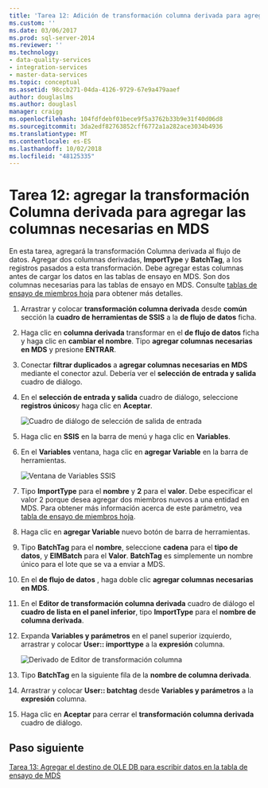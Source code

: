 ```yaml
---
title: 'Tarea 12: Adición de transformación columna derivada para agregar columnas necesarias en MDS | Microsoft Docs'
ms.custom: ''
ms.date: 03/06/2017
ms.prod: sql-server-2014
ms.reviewer: ''
ms.technology:
- data-quality-services
- integration-services
- master-data-services
ms.topic: conceptual
ms.assetid: 98ccb271-04da-4126-9729-67e9a479aaef
author: douglaslms
ms.author: douglasl
manager: craigg
ms.openlocfilehash: 104fdfdebf01bece9f5a3762b33b9e31f40d06d8
ms.sourcegitcommit: 3da2edf82763852cff6772a1a282ace3034b4936
ms.translationtype: MT
ms.contentlocale: es-ES
ms.lasthandoff: 10/02/2018
ms.locfileid: "48125335"
---
```

# <a name="task-12-adding-derived-column-transform-to-add-columns-required-by-mds"></a>Tarea 12: agregar la transformación Columna derivada para agregar las columnas necesarias en MDS
  En esta tarea, agregará la transformación Columna derivada al flujo de datos. Agregar dos columnas derivadas, **ImportType** y **BatchTag**, a los registros pasados a esta transformación. Debe agregar estas columnas antes de cargar los datos en las tablas de ensayo en MDS. Son dos columnas necesarias para las tablas de ensayo en MDS. Consulte [tablas de ensayo de miembros hoja](../master-data-services/leaf-member-staging-table-master-data-services.md) para obtener más detalles.  
  
1.  Arrastrar y colocar **transformación columna derivada** desde **común** sección la **cuadro de herramientas de SSIS** a la **de flujo de datos** ficha.  
  
2.  Haga clic en **columna derivada** transformar en el **de flujo de datos** ficha y haga clic en **cambiar el nombre**. Tipo **agregar columnas necesarias en MDS** y presione **ENTRAR**.  
  
3.  Conectar **filtrar duplicados** a **agregar columnas necesarias en MDS** mediante el conector azul. Debería ver el **selección de entrada y salida** cuadro de diálogo.  
  
4.  En el **selección de entrada y salida** cuadro de diálogo, seleccione **registros únicos**y haga clic en **Aceptar**.  
  
     ![Cuadro de diálogo de selección de salida de entrada](../../2014/tutorials/media/et-addingdcttoaddcolumnsrequiredbymds-01.jpg "salida cuadro de diálogo de selección de entrada")  
  
5.  Haga clic en **SSIS** en la barra de menú y haga clic en **Variables**.  
  
6.  En el **Variables** ventana, haga clic en **agregar Variable** en la barra de herramientas.  
  
     ![Ventana de Variables SSIS](../../2014/tutorials/media/et-addingdcttoaddcolumnsrequiredbymds-02.jpg "ventana de Variables SSIS")  
  
7.  Tipo **ImportType** para el **nombre** y **2** para el **valor**. Debe especificar el valor 2 porque desea agregar dos miembros nuevos a una entidad en MDS. Para obtener más información acerca de este parámetro, vea [tabla de ensayo de miembros hoja](../master-data-services/leaf-member-staging-table-master-data-services.md).  
  
8.  Haga clic en **agregar Variable** nuevo botón de barra de herramientas.  
  
9. Tipo **BatchTag** para el **nombre**, seleccione **cadena** para el **tipo de datos**, y **EIMBatch** para el **Valor**. **BatchTag** es simplemente un nombre único para el lote que se va a enviar a MDS.  
  
10. En el **de flujo de datos** , haga doble clic **agregar columnas necesarias en MDS**.  
  
11. En el **Editor de transformación columna derivada** cuadro de diálogo el **cuadro de lista en el panel inferior**, tipo **ImportType** para el **nombre de columna derivada**.  
  
12. Expanda **Variables y parámetros** en el panel superior izquierdo, arrastrar y colocar **User:: importtype** a la **expresión** columna.  
  
     ![Derivado de Editor de transformación columna](../../2014/tutorials/media/et-addingdcttoaddcolumnsrequiredbymds-03.jpg "derivados de Editor de transformación de columna")  
  
13. Tipo **BatchTag** en la siguiente fila de la **nombre de columna derivada**.  
  
14. Arrastrar y colocar **User:: batchtag** desde **Variables y parámetros** a la **expresión** columna.  
  
15. Haga clic en **Aceptar** para cerrar el **transformación columna derivada** cuadro de diálogo.  
  
## <a name="next-step"></a>Paso siguiente  
 [Tarea 13: Agregar el destino de OLE DB para escribir datos en la tabla de ensayo de MDS](../../2014/tutorials/task-13-adding-ole-db-destination-to-write-data-to-mds-staging-table.md)  
  
  
